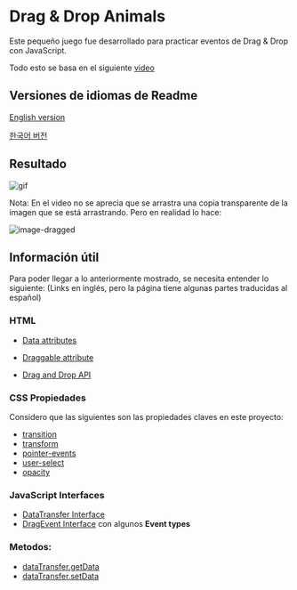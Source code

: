 # Drag & Drop Animals
Este pequeño juego fue desarrollado para practicar eventos de Drag & Drop con JavaScript. 

Todo esto se basa en el siguiente [video](https://www.youtube.com/watch?v=7HUCAYMylCQ)

## Versiones de idiomas de Readme
[English version]()

[한국어 버전]()


## Resultado
![gif]()

Nota: En el video no se aprecia que se arrastra una copia transparente de la imagen que se está arrastrando. Pero en realidad lo hace: 

![image-dragged]()

## Información útil
Para poder llegar a lo anteriormente mostrado, se necesita entender lo siguiente: 
(Links en inglés, pero la página tiene algunas partes traducidas al español)

### HTML
- [Data attributes](https://developer.mozilla.org/en-US/docs/Learn/HTML/Howto/Use_data_attributes)

- [Draggable attribute](https://developer.mozilla.org/en-US/docs/Web/HTML/Global_attributes/draggable)

- [Drag and Drop API](https://developer.mozilla.org/en-US/docs/Web/API/HTML_Drag_and_Drop_API)

### CSS Propiedades
Considero que las siguientes son las propiedades claves en este proyecto:
- [transition](https://developer.mozilla.org/en-US/docs/Web/CSS/transition)
- [transform](https://developer.mozilla.org/en-US/docs/Web/CSS/transform) 
- [pointer-events](https://developer.mozilla.org/en-US/docs/Web/CSS/pointer-events)
- [user-select](https://developer.mozilla.org/en-US/docs/Web/CSS/user-select)
- [opacity](https://developer.mozilla.org/en-US/docs/Web/CSS/user-select)

### JavaScript Interfaces
- [DataTransfer Interface](https://developer.mozilla.org/en-US/docs/Web/API/DataTransfer)
- [DragEvent Interface](https://developer.mozilla.org/en-US/docs/Web/API/DragEvent) con algunos **Event types**

### Metodos: 
- [dataTransfer.getData](https://developer.mozilla.org/en-US/docs/Web/API/DataTransfer/getData)
- [dataTransfer.setData](https://developer.mozilla.org/en-US/docs/Web/API/DataTransfer/setData)